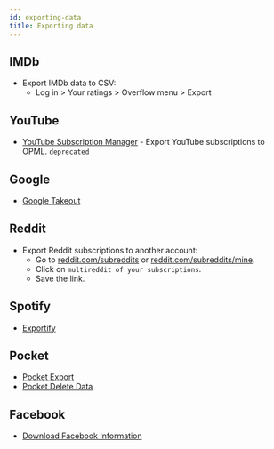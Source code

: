 ```yaml
---
id: exporting-data
title: Exporting data
---
```


## IMDb

- Export IMDb data to CSV:
  - Log in > Your ratings > Overflow menu > Export

## YouTube

- [YouTube Subscription Manager](https://youtube.com/subscription_manager) - Export YouTube subscriptions to OPML. `deprecated`

## Google

- [Google Takeout](https://takeout.google.com/)

## Reddit

- Export Reddit subscriptions to another account:
  - Go to [reddit.com/subreddits](https://reddit.com/subreddits) or [reddit.com/subreddits/mine](https://reddit.com/subreddits/mine).
  - Click on `multireddit of your subscriptions`.
  - Save the link.

## Spotify

- [Exportify](https://watsonbox.github.io/exportify/)

## Pocket

- [Pocket Export](https://getpocket.com/export)
- [Pocket Delete Data](https://getpocket.com/privacy_clear/)

## Facebook

- [Download Facebook Information](https://www.facebook.com/dyi/)
